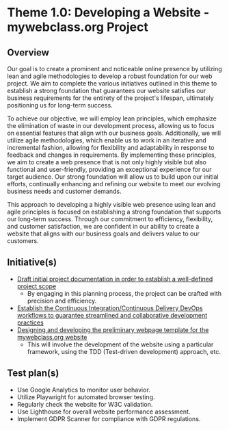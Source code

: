 # Theme 1.0: Developing a Website - mywebclass.org Project

## Overview

Our goal is to create a prominent and noticeable online presence by utilizing lean and agile methodologies to develop a robust foundation for our web project. We aim to complete the various initiatives outlined in this theme to establish a strong foundation that guarantees our website satisfies our business requirements for the entirety of the project's lifespan, ultimately positioning us for long-term success.

To achieve our objective, we will employ lean principles, which emphasize the elimination of waste in our development process, allowing us to focus on essential features that align with our business goals. Additionally, we will utilize agile methodologies, which enable us to work in an iterative and incremental fashion, allowing for flexibility and adaptability in response to feedback and changes in requirements. By implementing these principles, we aim to create a web presence that is not only highly visible but also functional and user-friendly, providing an exceptional experience for our target audience. Our strong foundation will allow us to build upon our initial efforts, continually enhancing and refining our website to meet our evolving business needs and customer demands.

This approach to developing a highly visible web presence using lean and agile principles is focused on establishing a strong foundation that supports our long-term success. Through our commitment to efficiency, flexibility, and customer satisfaction, we are confident in our ability to create a website that aligns with our business goals and delivers value to our customers.

## Initiative(s)

* [Draft initial project documentation in order to establish a well-defined project scope](initiatives/initiative_doc_draft.md)
  * By engaging in this planning process, the project can be crafted with precision and efficiency.
* [Establish the Continuous Integration/Continuous Delivery DevOps workflows to guarantee streamlined and collaborative development practices](initiatives/initiative_devops.md)
* [Designing and developing the preliminary webpage template for the mywebclass.org website](initiatives/initiative_webpage_template.md)
  * This will involve the development of the website using a particular framework, using the TDD (Test-driven development) approach, etc.

## Test plan(s)

* Use Google Analytics to monitor user behavior.
* Utilize Playwright for automated browser testing.
* Regularly check the website for W3C validation.
* Use Lighthouse for overall website performance assessment.
* Implement GDPR Scanner for compliance with GDPR regulations.
